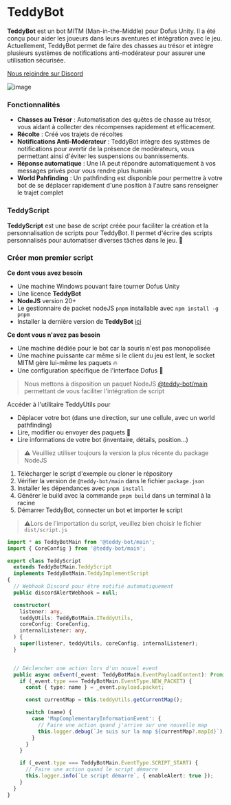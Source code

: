# TeddyBot

**TeddyBot** est un bot MITM (Man-in-the-Middle) pour Dofus Unity. Il a été conçu pour aider les joueurs dans leurs aventures et intégration avec le jeu. Actuellement, TeddyBot permet de faire des chasses au trésor et intègre plusieurs systèmes de notifications anti-modérateur pour assurer une utilisation sécurisée.

[Nous rejoindre sur Discord](https://discord.gg/9r4djqqQSm)

![image](https://github.com/user-attachments/assets/d016b26d-b994-4a7c-bf77-0d93fe8b16c4)


### Fonctionnalités

- **Chasses au Trésor** : Automatisation des quêtes de chasse au trésor, vous aidant à collecter des récompenses rapidement et efficacement.
- **Récolte** : Créé vos trajets de récoltes
- **Notifications Anti-Modérateur** : TeddyBot intègre des systèmes de notifications pour avertir de la présence de modérateurs, vous permettant ainsi d'éviter les suspensions ou bannissements.
- **Réponse automatique** : Une IA peut répondre automatiquement à vos messages privés pour vous rendre plus humain
- **World Pahfinding** : Un pathfinding est disponible pour permettre à votre bot de se déplacer rapidement d'une position à l'autre sans renseigner le trajet complet

### TeddyScript

**TeddyScript** est une base de script créée pour faciliter la création et la personnalisation de scripts pour TeddyBot. Il permet d'écrire des scripts personnalisés pour automatiser diverses tâches dans le jeu. 🚀

### Créer mon premier script

**Ce dont vous avez besoin**
- Une machine Windows pouvant faire tourner Dofus Unity
- Une licence **TeddyBot**
- **NodeJS** version 20+
- Le gestionnaire de packet nodeJS `pnpm` installable avec `npm install -g pnpm`
- Installer la dernière version de **TeddyBot** [ici](https://github.com/BoltKun5/teddy-bot/releases)

**Ce dont vous n'avez pas besoin**
- Une machine dédiée pour le bot car la souris n'est pas monopolisée
- Une machine puissante car même si le client du jeu est lent, le socket MITM gère lui-même les paquets 🔥
- Une configuration spécifique de l'interface Dofus 🤯

> Nous mettons à disposition un paquet NodeJS [@teddy-bot/main](https://www.npmjs.com/package/@teddy-bot/main) permettant de vous faciliter l'intégration de script

Accéder à l'utilitaire TeddyUtils pour
- Déplacer votre bot (dans une direction, sur une cellule, avec un world pathfinding)
- Lire, modifier ou envoyer des paquets 🚀
- Lire informations de votre bot (inventaire, détails, position...)

> ⚠️ Veuilliez utiliser toujours la version la plus récente du package NodeJS

1. Télécharger le script d'exemple ou cloner le répository
2. Vérifier la version de `@teddy-bot/main` dans le fichier `package.json`
3. Installer les dépendances avec `pnpm install`
4. Générer le build avec la commande `pnpm build` dans un terminal à la racine
5. Démarrer TeddyBot, connecter un bot et importer le script

> ⚠️Lors de l'importation du script, veuillez bien choisir le fichier `dist/script.js`

```typescript
import * as TeddyBotMain from '@teddy-bot/main';
import { CoreConfig } from '@teddy-bot/main';

export class TeddyScript
  extends TeddyBotMain.TeddyScript
  implements TeddyBotMain.TeddyImplementScript
{
  // Webhook Discord pour être notifié automatiquement
  public discordAlertWebhook = null;

  constructor(
    listener: any,
    teddyUtils: TeddyBotMain.ITeddyUtils,
    coreConfig: CoreConfig,
    internalListener: any,
  ) {
    super(listener, teddyUtils, coreConfig, internalListener);
  }


  // Déclencher une action lors d'un nouvel event
  public async onEvent(_event: TeddyBotMain.EventPayloadContent): Promise<void> {
    if (_event.type === TeddyBotMain.EventType.NEW_PACKET) {
      const { type: name } = _event.payload.packet;

      const currentMap = this.teddyUtils.getCurrentMap();

      switch (name) {
        case 'MapComplementaryInformationEvent': {
          // Faire une action quand j'arrive sur une nouvelle map
          this.logger.debug(`Je suis sur la map ${currentMap?.mapId}`);
        }
      }
    }

    if (_event.type === TeddyBotMain.EventType.SCRIPT_START) {
      // Faire une action quand le script démarre
      this.logger.info(`Le script démarre`, { enableAlert: true });
    }
  }
}
```
